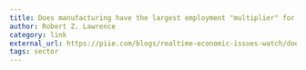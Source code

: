 ```yaml
---
title: Does manufacturing have the largest employment "multiplier" for the domestic economy?
author: Robert Z. Lawrence
category: link
external_url: https://piie.com/blogs/realtime-economic-issues-watch/does-manufacturing-have-largest-employment-multiplier-domestic
tags: sector
---
```

